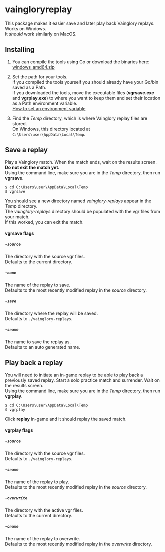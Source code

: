 # vaingloryreplay

This package makes it easier save and later play back Vainglory replays.  
Works on Windows.  
It *should* work similarly on MacOS.  

## Installing

1. You can compile the tools using Go or download the binaries here:  
  [windows_amd64.zip](windows_amd64.zip)  

2. Set the path for your tools.  
  If you compiled the tools yourself you should already have your Go/bin saved as a Path.  
  If you downloaded the tools, move the executable files (**vgrsave.exe** and **vgrplay.exe**) to where you want to keep them and set their location as a Path environment variable.  
  [How to set an environment variable](https://www.google.com/search?q=how+to+set+environment+variables)  

3. Find the *Temp* directory, which is where Vainglory replay files are stored.  
  On Windows, this directory located at `C:\Users\user\AppData\Local\Temp`.  

## Save a replay

Play a Vainglory match. When the match ends, wait on the results screen. **Do not exit the match yet.**  
Using the command line, make sure you are in the *Temp* directory, then run **vgrsave**.  
```shell
$ cd C:\Users\user\AppData\Local\Temp
$ vgrsave
```
You should see a new directory named *vainglory-replays* appear in the *Temp* directory.  
The *vainglory-replays* directory should be populated with the vgr files from your match.  
If this worked, you can exit the match.  

#### vgrsave flags

##### `-source`
The directory with the source vgr files.  
Defaults to the current directory.  

##### `-name`
The name of the replay to save.  
Defaults to the most recently modified replay in the *source* directory.  

##### `-save`
The directory where the replay will be saved.  
Defaults to `./vainglory-replays`.  

##### `-sname`
The name to save the replay as.  
Defaults to an auto generated name.  

## Play back a replay

You will need to initiate an in-game replay to be able to play back a previously saved replay. Start a solo practice match and surrender. Wait on the results screen.  
Using the command line, make sure you are in the *Temp* directory, then run **vgrplay**.  
```shell
$ cd C:\Users\user\AppData\Local\Temp
$ vgrplay
```
Click **replay** in-game and it should replay the saved match.  

#### vgrplay flags

##### `-source`
The directory with the source vgr files.  
Defaults to `./vainglory-replays`.  

##### `-sname`
The name of the replay to play.  
Defaults to the most recently modified replay in the *source* directory.  

##### `-overwrite`
The directory with the active vgr files.  
Defaults to the current directory.  

##### `-oname`
The name of the replay to overwrite.  
Defaults to the most recently modified replay in the *overwrite* directory.  
